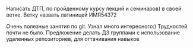 Написать ДТП, по пройденному курсу лекций и семинаров) в своей ветке. Ветку назвать латиницей ИМЯ54372

Очень полезные занятия по git. Узнал много интересного:)
Трудностей почти не было.
Предложение делать ДЗ группами с использование удаленных репозиториев, для оттачивания навыков